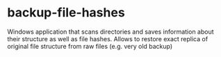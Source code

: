 backup-file-hashes
==================

Windows application that scans directories and saves information about their structure as well as file hashes. Allows to restore exact replica of original file structure from raw files (e.g. very old backup)
